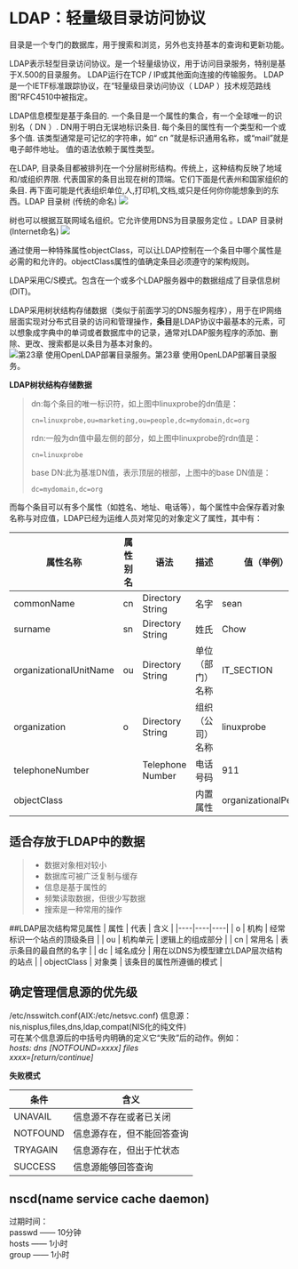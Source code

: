 # LDAP：轻量级目录访问协议

目录是一个专门的数据库，用于搜索和浏览，另外也支持基本的查询和更新功能。

LDAP表示轻型目录访问协议。是一个轻量级协议，用于访问目录服务，特别是基于X.500的目录服务。 LDAP运行在TCP / IP或其他面向连接的传输服务。 LDAP是一个IETF标准跟踪协议，在“轻量级目录访问协议（ LDAP ）技术规范路线图”RFC4510中被指定。

LDAP信息模型是基于条目的. 一个条目是一个属性的集合，有一个全球唯一的识别名（ DN ）. DN用于明白无误地标识条目. 每个条目的属性有一个类型和一个或多个值. 该类型通常是可记忆的字符串，如“ cn ”就是标识通用名称，或“mail”就是电子邮件地址。 值的语法依赖于属性类型。

在LDAP, 目录条目都被排列在一个分层树形结构。传统上，这种结构反映了地域和/或组织界限. 代表国家的条目出现在树的顶端。它们下面是代表州和国家组织的条目. 再下面可能是代表组织单位,人,打印机,文档,或只是任何你你能想象到的东西。LDAP 目录树 (传统的命名)
![](D:/CVS/Git/wfbook/Image/intro_tree.png)

树也可以根据互联网域名组织。它允许使用DNS为目录服务定位 。LDAP 目录树(Internet命名)
![](D:/CVS/Git/wfbook/Image/intro_dctree.png)

通过使用一种特殊属性objectClass，可以让LDAP控制在一个条目中哪个属性是必需的和允许的。objectClass属性的值确定条目必须遵守的架构规则。

LDAP采用C/S模式。包含在一个或多个LDAP服务器中的数据组成了目录信息树(DIT)。

LDAP采用树状结构存储数据（类似于前面学习的DNS服务程序），用于在IP网络层面实现对分布式目录的访问和管理操作，**条目**是LDAP协议中最基本的元素，可以想象成字典中的单词或者数据库中的记录，通常对LDAP服务程序的添加、删除、更改、搜索都是以条目为基本对象的。
 ![第23章 使用OpenLDAP部署目录服务。第23章 使用OpenLDAP部署目录服务。](https://www.linuxprobe.com/wp-content/uploads/2015/09/ldap存储结构1.png)

**LDAP树状结构存储数据**

> dn:每个条目的唯一标识符，如上图中linuxprobe的dn值是：
>
> ```
> cn=linuxprobe,ou=marketing,ou=people,dc=mydomain,dc=org
> ```
>
> rdn:一般为dn值中最左侧的部分，如上图中linuxprobe的rdn值是：
>
> ```
> cn=linuxprobe
> ```
>
> base DN:此为基准DN值，表示顶层的根部，上图中的base DN值是：
>
> ```
> dc=mydomain,dc=org
> ```

而每个条目可以有多个属性（如姓名、地址、电话等），每个属性中会保存着对象名称与对应值，LDAP已经为运维人员对常见的对象定义了属性，其中有：

| 属性名称               | 属性别名 | 语法             | 描述             | 值（举例）           |
| ---------------------- | -------- | ---------------- | ---------------- | -------------------- |
| commonName             | cn       | Directory String | 名字             | sean                 |
| surname                | sn       | Directory String | 姓氏             | Chow                 |
| organizationalUnitName | ou       | Directory String | 单位（部门）名称 | IT_SECTION           |
| organization           | o        | Directory String | 组织（公司）名称 | linuxprobe           |
| telephoneNumber        |          | Telephone Number | 电话号码         | 911                  |
| objectClass            |          |                  | 内置属性         | organizationalPerson |




## 适合存放于LDAP中的数据
>* 数据对象相对较小
>* 数据库可被广泛复制与缓存
>* 信息是基于属性的
>* 频繁读取数据，但很少写数据
>* 搜索是一种常用的操作

##LDAP层次结构常见属性
| 属性 | 代表 | 含义 |
|----|----|----|
| o | 机构 | 经常标识一个站点的顶级条目 |
| ou | 机构单元 | 逻辑上的组成部分 |
| cn | 常用名 | 表示条目的最自然的名字 |
| dc | 域名成分 | 用在以DNS为模型建立LDAP层次结构的站点 |
| objectClass | 对象类 | 该条目的属性所遵循的模式 |

## 确定管理信息源的优先级
/etc/nsswitch.conf(AIX:/etc/netsvc.conf)
信息源：nis,nisplus,files,dns,ldap,compat(NIS化的纯文件)  
可在某个信息源后的中括号内明确的定义它“失败”后的动作。例如：  
*hosts: dns [NOTFOUND=xxxx] files*  
*xxxx=[return/continue]*

**失败模式**  

| 条件 | 含义 |
|----|----|
| UNAVAIL | 信息源不存在或者已关闭 |
| NOTFOUND | 信息源存在，但不能回答查询 |
| TRYAGAIN | 信息源存在，但出于忙状态 |
| SUCCESS | 信息源能够回答查询 |
## nscd(name service cache daemon)
过期时间：  
passwd —— 10分钟  
hosts —— 1小时  
group —— 1小时

